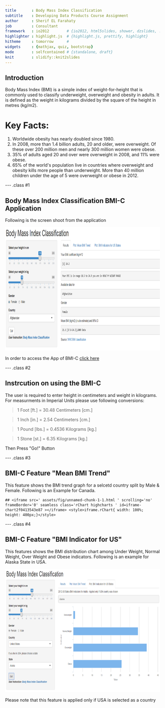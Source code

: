 ```yaml
---
title       : Body Mass Index Classification
subtitle    : Developing Data Products Course Assignment
author      : Sherif EL Farahaty
job         : Consultant
framework   : io2012        # {io2012, html5slides, shower, dzslides, ...}
highlighter : highlight.js  # {highlight.js, prettify, highlight}
hitheme     : tomorrow      # 
widgets     : {mathjax, quiz, bootstrap}
mode        : selfcontained # {standalone, draft}
knit        : slidify::knit2slides
---
```


## Introduction

Body Mass Index (BMI) is a simple index of weight-for-height that is commonly used to classify underweight, overweight and obesity in adults. It is defined as the weight in kilograms divided by the square of the height in metres (kg/m2).

# Key Facts:

1. Worldwide obesity has nearly doubled since 1980.
2. In 2008, more than 1.4 billion adults, 20 and older, were overweight. Of these over 200 million men and nearly 300 million women were obese.
3. 35% of adults aged 20 and over were overweight in 2008, and 11% were obese.
4. 65% of the world's population live in countries where overweight and obesity kills more people than underweight. More than 40 million children under the age of 5 were overweight or obese in 2012.

--- .class #1

## Body Mass Index Classification BMI-C Application

Following is the screen shoot from the application
<div style='text-align: center;'>
    <img height='400' width='800' src='BMI_Screen.png' />
</div>

In order to access the App of BMI-C [click here]

[click here]: <https://tkeshfa.shinyapps.io/BMI-Classification>

--- .class #2

## Instrcution on using the BMI-C

The user is required to enter height in centimeters and weight in kilograms.
For measurments in Imperial Units please use following conversions:

> 1 Foot [ft.] = 30.48 Centimeters [cm.] 

> 1 Inch [in.] = 2.54 Centimeters [cm.]

> 1 Pound [lbs.] = 0.4536 Kilograms [kg.]

> 1 Stone [st.] = 6.35 Kilograms [kg.]

Then Press "Go!" Button 

--- .class #3

## BMI-C Feature "Mean BMI Trend"

This feature shows the BMI trend graph for a selcetd country split by Male & Female. Following is an Example for Canada.


```
## <iframe src=' assets/fig/unnamed-chunk-1-1.html ' scrolling='no' frameBorder='0' seamless class='rChart highcharts ' id=iframe- chart2f0413543e87 ></iframe> <style>iframe.rChart{ width: 100%; height: 400px;}</style>
```

--- .class #4

## BMI-C Feature "BMI Indicator for US"

This features shows the BMI distribution chart among Under Weight, Normal Weight, Over Weight and Obese indicators. Following is an example for Alaska State in USA.

<div style='text-align: center;'>
    <img height='400' width='800' src='BMI Indicators for USA.png' />
</div>


Please note that this feature is applied only if USA is selected as a country


